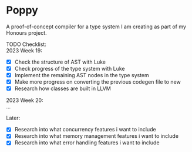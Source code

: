 # Poppy
A proof-of-concept compiler for a type system I am creating as part of my Honours project.

TODO Checklist:  
2023 Week 19:
- [x] Check the structure of AST with Luke
- [x] Check progress of the type system with Luke
- [x] Implement the remaining AST nodes in the type system
- [x] Make more progress on converting the previous codegen file to new 
- [x] Research how classes are built in LLVM

2023 Week 20:  
...   

Later:   
- [x] Research into what concurrency features i want to include
- [x] Research into what memory management features i want to include
- [x] Research into what error handling features i want to include
